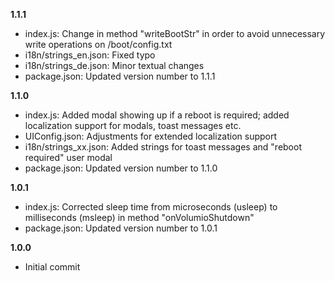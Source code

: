 **1.1.1**

* index.js: Change in method "writeBootStr" in order to avoid unnecessary write operations on /boot/config.txt
* i18n/strings_en.json: Fixed typo
* i18n/strings_de.json: Minor textual changes
* package.json: Updated version number to 1.1.1


**1.1.0**

* index.js: Added modal showing up if a reboot is required; added localization support for modals, toast messages etc.
* UIConfig.json: Adjustments for extended localization support
* i18n/strings_xx.json: Added strings for toast messages and "reboot required" user modal
* package.json: Updated version number to 1.1.0


**1.0.1**

* index.js: Corrected sleep time from microseconds (usleep) to milliseconds (msleep) in method "onVolumioShutdown"
* package.json: Updated version number to 1.0.1


**1.0.0**

* Initial commit
